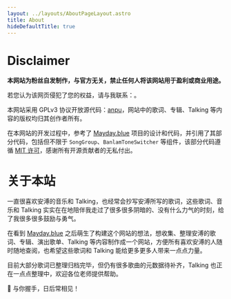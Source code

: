 ```yaml
---
layout: ../layouts/AboutPageLayout.astro
title: About
hideDefaultTitle: true
---
```

# Disclaimer

**本网站为粉丝自发制作，与官方无关，禁止任何人将该网站用于盈利或商业用途。**

若您认为该网页侵犯了您的权益，请与我联系：<span id="email"></span>。

本网站采用 GPLv3 协议开放源代码：<a href="https://github.com/LGiki/anpu">anpu</a>，网站中的歌词、专辑、Talking 等内容的版权均归其创作者所有。

在本网站的开发过程中，参考了 <a href="https://github.com/may-today/mayday.blue" target="_blank">Mayday.blue</a> 项目的设计和代码，并引用了其部分代码，包括但不限于 `SongGroup`、`BanlamToneSwitcher` 等组件，该部分代码遵循 <a href="https://github.com/may-today/mayday.blue/blob/main/LICENSE">MIT 许可</a>，感谢所有开源贡献者的无私付出。

# 关于本站

一直很喜欢安溥的音乐和 Talking，也经常会抄写安溥所写的歌词，这些歌词、音乐和 Talking 实实在在地陪伴我走过了很多很多阴暗的、没有什么力气的时刻，给了我很多很多鼓励与勇气。

在看到 <a href="https://mayday.blue/">Mayday.blue</a> 之后萌生了构建这个网站的想法，想收集、整理安溥的歌词、专辑、演出歌单、Talking 等内容制作成一个网站，方便所有喜欢安溥的人随时随地查阅，也希望这些歌词和 Talking 能给更多更多人带来一点点力量。

目前大部分歌词已整理归档完毕，但仍有很多歌曲的元数据待补齐，Talking 也正在一点点整理中，欢迎各位老师提供帮助。

🤝 与你握手，日后常相见！